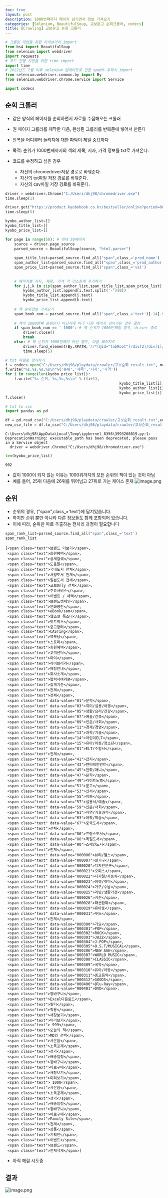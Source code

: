 ```yaml
---
toc: true
layout: post
description: 1000번째까지 페이지 넘기면서 정보 가져오기
categories: [Selenium, BeautifulSoup, 교보문고 순회크롤러, codecs]
title: [Crawling] 교보문고 순회 크롤러
---
```



```python
# 크롤링 작업을 위한 라이브러리 import
from bs4 import BeautifulSoup
from selenium import webdriver
import requests
# 코드 진행 지연을 위한 time import
import time
# 2022년도 7월 이후 selenium 업데이트로 인한 xpath 추적시 import
from selenium.webdriver.common.by import By
from selenium.webdriver.chrome.service import Service

import codecs
```

## 순회 크롤러

- 같은 양식의 페이지를 순회하면서 자료를 수집해오는 크롤러
- 원 페이지 크롤러를 제작한 다음, 완성된 크롤러를 반복문에 넣어서 만든다
- 반복을 어디부터 돌리지에 대한 파악이 제일 중요하다

- 목적: 순위가 1000번째까지의 책의 제목, 저자, 가격 정보를 txt로 가져온다.

- 코드를 수정하고 싶은 경우
    - 자신의 chromedriver저장 경로로 바꿔준다.
    - 자신의 txt파일 저장 경로를 바꿔준다.
    - 자신의 csv파일 저장 경로를 바꿔준다.


```python
driver = webdriver.Chrome("C:/Users/dhj98/chromedriver.exe")
time.sleep(1)

driver.get("https://product.kyobobook.co.kr/bestseller/online?period=001")
time.sleep(5)

kyobo_author_list=[]
kyobo_title_list=[]
kyobo_price_list=[]

for page in range(50): # 최대 50페이지
    source = driver.page_source
    parsed_source = BeautifulSoup(source, "html.parser")
    
    span_title_list=parsed_source.find_all("span",class_='prod_name')
    span_author_list=parsed_source.find_all("span",class_='prod_author')
    span_price_list=parsed_source.find_all("span",class_='val')
    
    
    # 페이지별 저자, 제목, 가격 각 리스트에 추가하기
    for i,j,k in zip(span_author_list,span_title_list,span_price_list):
        kyobo_author_list.append(i.text.split('·')[0])
        kyobo_title_list.append(j.text)
        kyobo_price_list.append(k.text)
    
    # 책 순위정보 가져오기
    span_book_num = parsed_source.find_all("span",class_='text')[-14].text
    
    # 책이 1000번째 순위인지 아닌지에 따라 다음 페이지 넘어가는 경우 결정
    if span_book_num == ' 1000': # 책 순위가 1000번째일 경우, driver 종료
        driver.close()
        break
    else: # 책 순위가 1000번째가 아닌 경우, 다음 페이지로
        driver.find_element(By.XPATH,'//*[@id="tabRoot"]/div[2]/div[1]/button[2]').click()
        time.sleep(5)

# txt 파일로 정리하기
f = codecs.open("C:/Users/dhj98/playdata/crawler/교보순회_result.txt", mode="w")
f.write("%s,%s,%s,%s\n"%('순위','제목','저자','가격'))
for i in range(len(kyobo_price_list)):
    f.write("%s 순위, %s,%s,%s\n" % ((i+1),
                                                   kyobo_title_list[i].replace(',', ''),
                                                   kyobo_author_list[i].replace(',', ''),
                                                   kyobo_price_list[i].replace(',', '')))
f.close()

# txt to csv
import pandas as pd

df = pd.read_csv("C:/Users/dhj98/playdata/crawler/교보순회_result.txt",encoding='cp949')
new_csv_file = df.to_csv("C:/Users/dhj98/playdata/crawler/교보순회_result.csv",encoding='cp949')
```

    C:\Users\dhj98\AppData\Local\Temp\ipykernel_8356\3993268019.py:1: DeprecationWarning: executable_path has been deprecated, please pass in a Service object
      driver = webdriver.Chrome("C:/Users/dhj98/chromedriver.exe")
    


```python
len(kyobo_price_list)
```




    902



- 값이 1000이 되지 않는 이유는 1000위까지의 모든 순위의 책이 있는 것이 아님
- 예를 들어, 25위 다음에 26위를 뛰어넘고 27위로 가는 케이스 존재
![image.png](attachment:image.png)

## 순위

- 순위의 경우, ("span",class_='text')에 담겨있습니다.
- 하지만 순위 뿐만 아니라 다른 정보들도 함께 포함되어 있습니다.
- 이에 따라, 순위만 따로 추출하는 전처리 과정이 필요합니다


```python
span_rank_list=parsed_source.find_all("span",class_='text')
span_rank_list
```




    [<span class="text">브랜드 더보기</span>,
     <span class="text">회원혜택</span>,
     <span class="text">상세검색</span>,
     <span class="text">도움말</span>,
     <span class="text">국내도서 전체</span>,
     <span class="text">서양도서 전체</span>,
     <span class="text">일본도서 전체</span>,
     <span class="text">교보Only 전체</span>,
     <span class="text">주요서비스</span>,
     <span class="text">이벤트 / 혜택</span>,
     <span class="text">브랜드캠페인</span>,
     <span class="text">문화공간</span>,
     <span class="text">eBook/sam</span>,
     <span class="text">웹소설 톡소다</span>,
     <span class="text">핫트랙스</span>,
     <span class="text">중고장터</span>,
     <span class="text">CASTing</span>,
     <span class="text">북모닝</span>,
     <span class="text">스토리</span>,
     <span class="text">회원혜택</span>,
     <span class="text">고객센터</span>,
     <span class="text">마이</span>,
     <span class="text">라이브러리</span>,
     <span class="text">매장안내</span>,
     <span class="text">회사소개</span>,
     <span class="text">협력사여러분</span>,
     <span class="text">집계기준</span>,
     <span class="text">전체</span>,
     <span class="text">전체</span>,
     <span class="text" data-value="01">문학</span>,
     <span class="text" data-value="03">취미/실용/여행</span>,
     <span class="text" data-value="05">생활/요리/건강</span>,
     <span class="text" data-value="07">예술/건축</span>,
     <span class="text" data-value="09">인문/사회</span>,
     <span class="text" data-value="11">경제/경영</span>,
     <span class="text" data-value="13">과학/기술</span>,
     <span class="text" data-value="14">어린이ELT</span>,
     <span class="text" data-value="15">유아/아동/청소년</span>,
     <span class="text" data-value="81">ELT/수험서</span>,
     <span class="text">전체</span>,
     <span class="text" data-value="41">잡지</span>,
     <span class="text" data-value="43">엔터테인먼트</span>,
     <span class="text" data-value="45">만화/애니</span>,
     <span class="text" data-value="47">문학</span>,
     <span class="text" data-value="49">라이트노벨</span>,
     <span class="text" data-value="51">문고</span>,
     <span class="text" data-value="53">신서</span>,
     <span class="text" data-value="55">아동</span>,
     <span class="text" data-value="57">실용서/예술</span>,
     <span class="text" data-value="59">인문/사회</span>,
     <span class="text" data-value="61">자연/기술과학</span>,
     <span class="text" data-value="63">어학/학습</span>,
     <span class="text" data-value="67">중국도서</span>,
     <span class="text">전체</span>,
     <span class="text" data-value="86">프랑스도서</span>,
     <span class="text" data-value="88">독일도서</span>,
     <span class="text" data-value="90">스페인도서</span>,
     <span class="text">전체</span>,
     <span class="text" data-value="000006">뷰티/헬스</span>,
     <span class="text" data-value="000007">필기구</span>,
     <span class="text" data-value="000020">디자인문구</span>,
     <span class="text" data-value="000021">오피스</span>,
     <span class="text" data-value="000022">디지털/자동차</span>,
     <span class="text" data-value="000023">여행/취미</span>,
     <span class="text" data-value="000024">가구/수납</span>,
     <span class="text" data-value="000025">리빙/생활가전</span>,
     <span class="text" data-value="000026">키친</span>,
     <span class="text" data-value="000028">패션잡화</span>,
     <span class="text" data-value="000029">유아동</span>,
     <span class="text" data-value="000031">푸드</span>,
     <span class="text">전체</span>,
     <span class="text" data-value="000300">가요</span>,
     <span class="text" data-value="000301">POP</span>,
     <span class="text" data-value="000302">ROCK</span>,
     <span class="text" data-value="000303">JAZZ</span>,
     <span class="text" data-value="000304">J-POP</span>,
     <span class="text" data-value="000305">O.S.T/MUSICAL</span>,
     <span class="text" data-value="000306">NEW AGE</span>,
     <span class="text" data-value="000307">WORLD MUSIC</span>,
     <span class="text" data-value="000308">CLASSIC</span>,
     <span class="text" data-value="000309">국악</span>,
     <span class="text" data-value="000310">유아/아동</span>,
     <span class="text" data-value="000311">종교음악</span>,
     <span class="text" data-value="000312">GOODS</span>,
     <span class="text" data-value="000400">Blu-Ray</span>,
     <span class="text" data-value="000401">DVD</span>,
     <span class="text">장바구니</span>,
     <span class="text">Excel다운로드</span>,
     <span class="text">필터</span>,
     <span class="text">적용</span>,
     <span class="text">새창보기</span>,
     <span class="text">미리보기</span>,
     <span class="text"> 999</span>,
     <span class="text">오늘의 책</span>,
     <span class="text">MD의 선택</span>,
     <span class="text">사은품</span>,
     <span class="text">소득공제</span>,
     <span class="text">정가</span>,
     <span class="text">배송일정</span>,
     <span class="text">장바구니</span>,
     <span class="text">바로구매</span>,
     <span class="text">새창보기</span>,
     <span class="text">미리보기</span>,
     <span class="text"> 1000</span>,
     <span class="text">사은품</span>,
     <span class="text">소득공제</span>,
     <span class="text">정가</span>,
     <span class="text">배송일정</span>,
     <span class="text">장바구니</span>,
     <span class="text">바로구매</span>,
     <span class="text">Family Site</span>,
     <span class="text">전체</span>,
     <span class="text">상품</span>,
     <span class="text">기획전</span>,
     <span class="text">이벤트</span>,
     <span class="text">브랜드</span>,
     <span class="text">전체삭제</span>]



- 아직 해결 시도중

## 결과

![image.png](attachment:image.png)

